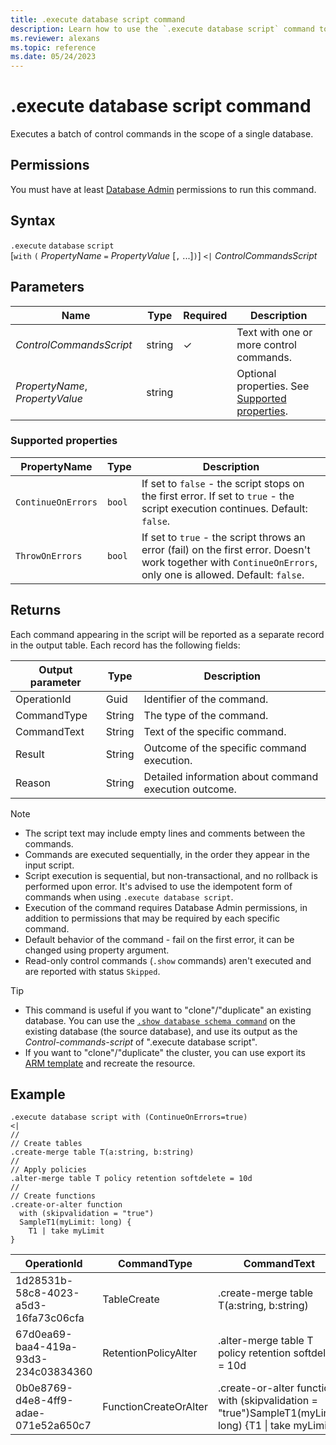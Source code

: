 ```yaml
---
title: .execute database script command
description: Learn how to use the `.execute database script` command to execute a batch of control commands in the scope of a single database.
ms.reviewer: alexans
ms.topic: reference
ms.date: 05/24/2023
---
```

# .execute database script command

Executes a batch of control commands in the scope of a single database.

## Permissions

You must have at least [Database Admin](access-control/role-based-access-control.md) permissions to run this command.

## Syntax

`.execute` `database` `script`  
[`with` `(` *PropertyName* `=` *PropertyValue* [`,` ...]`)`] `<|` *ControlCommandsScript*

## Parameters

|Name|Type|Required|Description|
|--|--|--|--|
|*ControlCommandsScript*|string|&check;| Text with one or more control commands.|
|*PropertyName*, *PropertyValue*|string|| Optional properties. See [Supported properties](#supported-properties).|

### Supported properties

| PropertyName | Type | Description |
|--|--|--|
| `ContinueOnErrors` | `bool` | If set to `false` - the script stops on the first error. If set to `true` - the script execution continues. Default: `false`. |
| `ThrowOnErrors` | `bool` | If set to `true` - the script throws an error (fail) on the first error. Doesn't work together with `ContinueOnErrors`, only one is allowed. Default: `false`. |

## Returns

Each command appearing in the script will be reported as a separate record in the output table. Each record has the following fields:

|Output parameter |Type |Description
|---|---|--- 
|OperationId  |Guid |Identifier of the command.
|CommandType  |String |The type of the command.
|CommandText  |String |Text of the specific command.
|Result|String|Outcome of the specific command execution.
|Reason|String|Detailed information about command execution outcome.

>[!NOTE]
>
>* The script text may include empty lines and comments between the commands.
>* Commands are executed sequentially, in the order they appear in the input script.
>* Script execution is sequential, but non-transactional, and no rollback is performed upon error. It's advised to use the idempotent form of commands when using `.execute database script`.
>* Execution of the command requires Database Admin permissions, in addition to permissions that may be required by each specific command.
>* Default behavior of the command - fail on the first error, it can be changed using property argument.
>* Read-only control commands (`.show` commands) aren't executed and are reported with status `Skipped`.

>[!Tip]
>
>* This command is useful if you want to "clone"/"duplicate" an existing database. You can use the [`.show database schema command`](show-schema-database.md) on the existing database (the source database), and use its output as the *Control-commands-script* of ".execute database script".
>* If you want to "clone"/"duplicate" the cluster, you can use export its [ARM template](/azure/azure-resource-manager/templates/export-template-portal#export-template-from-a-resource) and recreate the resource.

## Example

```kusto
.execute database script with (ContinueOnErrors=true)
<|
//
// Create tables
.create-merge table T(a:string, b:string)
//
// Apply policies
.alter-merge table T policy retention softdelete = 10d 
//
// Create functions
.create-or-alter function
  with (skipvalidation = "true") 
  SampleT1(myLimit: long) { 
    T1 | take myLimit
}
```

|OperationId|CommandType|CommandText|Result|Reason|
|---|---|---|---|---|
|1d28531b-58c8-4023-a5d3-16fa73c06cfa|TableCreate|.create-merge table T(a:string, b:string)|Completed||
|67d0ea69-baa4-419a-93d3-234c03834360|RetentionPolicyAlter|.alter-merge table T policy retention softdelete = 10d|Completed||
|0b0e8769-d4e8-4ff9-adae-071e52a650c7|FunctionCreateOrAlter|.create-or-alter function  with (skipvalidation = "true")SampleT1(myLimit: long) {T1 \| take myLimit}|Completed||
